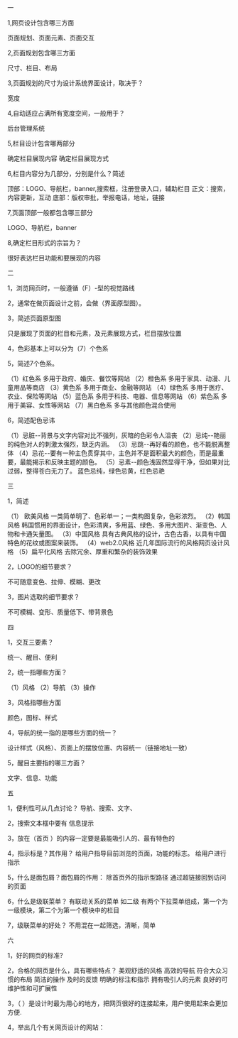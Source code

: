 一

1,网页设计包含哪三方面

页面规划、页面元素、页面交互


2,页面规划包含哪三方面

尺寸、栏目、布局


3,页面规划的尺寸为设计系统界面设计，取决于？

宽度


4,自动适应占满所有宽度空间，一般用于？

后台管理系统


5,栏目设计包含哪两部分

确定栏目展现内容
确定栏目展现方式


6,栏目内容分为几部分，分别是什么？简述

顶部：LOGO、导航栏，banner,搜索框，注册登录入口，辅助栏目
正文：搜索，内容更新，互动
底部：版权审批，举报电话，地址，链接


7,页面顶部一般都包含哪三部分

LOGO、导航栏，banner


8,确定栏目形式的宗旨为？

很好表达栏目功能和要展现的内容



二

1，浏览网页时，一般遵循（F）-型的视觉路线

2，通常在做页面设计之前，会做（界面原型图）。

3，简述页面原型图

只是展现了页面的栏目和元素，及元素展现方式，栏目摆放位置


4，色彩基本上可以分为（7）个色系

5，简述7个色系。

（1）红色系 多用于政府、婚庆、餐饮等网站
（2）橙色系 多用于家具、动漫、儿童用品等商店
（3）黄色系 多用于商业、金融等网站
（4）绿色系 多用于医疗、农业、保险等网站
（5）蓝色系 多用于科技、电器、信息等网站
（6）紫色系 多用于美容、女性等网站
（7）黑白色系 多与其他颜色混合使用


6，简述配色忌讳

（1）忌脏--背景与文字内容对比不强列，灰暗的色彩令人沮丧
（2）忌纯--艳丽的纯色对人的刺激太强烈，缺乏内涵。
（3）忌跳--再好看的颜色，也不能脱离整体
（4）忌花--要有一种主色贯穿其中，主色并不是面积最大的颜色，而是最重要，最能揭示和反映主题的颜色。
（5）忌素--颜色浅固然显得干净，但如果对比过弱，整得苍白无力了。
 蓝色忌纯，绿色忌黄，红色忌艳
 
 
 
三

1，简述

（1） 欧美风格 一类简单明了、色彩单一；一类构图复杂，色彩浓烈。
（2）韩国风格 韩国惯用的界面设计，色彩清爽，多用蓝、绿色、多用大图片、渐变色、人物和卡通矢量图。
（3）中国风格 具有古典风格的设计，古色古香，以具有中国特色的花纹或图案来装饰。
（4）web2.0风格 近几年国际流行的风格网页设计风格
（5）扁平化风格 去除冗余、厚重和繁杂的装饰效果 


2，LOGO的细节要求？

不可随意变色、拉伸、模糊、更改


3，图片选取的细节要求？

不可模糊、变形、质量低下、带背景色



四

1，交互三要素？

统一、醒目、便利


2，统一指哪些方面？

（1）风格
（2）导航
（3）操作


3，风格指哪些方面

颜色，图标、样式


4，导航的统一指的是哪些方面的统一？

设计样式（风格）、页面上的摆放位置、内容统一（链接地址一致）


5，醒目主要指的哪三方面？

文字、信息、功能



五

1，便利性可从几点讨论？
导航、搜索、文字、

2，搜索文本框中要有
信息提示

3，放在（首页 ）的内容一定要是最能吸引人的、最有特色的


4，指示标是？其作用？
给用户指导目前浏览的页面，功能的标志。
给用户进行指示

5，什么是面包屑？面包屑的作用：
除首页外的指示型路径
通过超链接回到访问的页面

6，什么是级联菜单？
有联动关系的菜单
如二级
有两个下拉菜单组成，第一个为一级模块，第二个为第一个模块中的栏目

7，级联菜单的好处？
不用混在一起筛选，清晰，简单

六

1，好的网页的标准?

2，合格的网页是什么，具有哪些特点？
美观舒适的风格
高效的导航
符合大众习惯的布局
简洁的操作
及时的反馈
明确的标注和指示
拥有吸引人的元素
良好的可维护性和可扩展性

3，（ ）是设计时最为用心的地方，把网页很好的连接起来，用户使用起来会更加方便.

4，举出几个有关网页设计的网站：
